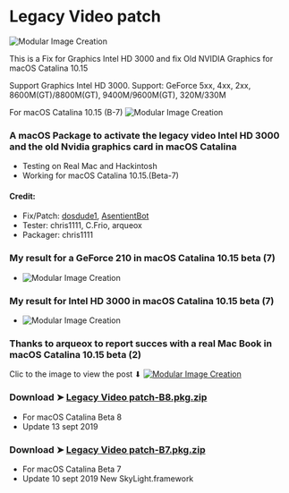 # Legacy Video patch
![Modular Image Creation](https://i25.servimg.com/u/f25/18/50/18/69/backgr12.png)

This is a Fix for Graphics Intel HD 3000 and  fix Old NVIDIA Graphics for macOS Catalina 10.15

Support Graphics Intel HD 3000.
Support: GeForce 5xx, 4xx, 2xx, 8600M(GT)/8800M(GT), 9400M/9600M(GT), 320M/330M 


For macOS Catalina 10.15 (B-7)
![Modular Image Creation](https://i25.servimg.com/u/f25/18/50/18/69/webp_n20.gif)

### A macOS Package to activate the legacy video Intel HD 3000 and the old Nvidia graphics card in macOS Catalina
- Testing on Real Mac and Hackintosh
- Working for macOS Catalina 10.15.(Beta-7)

#### Credit: 
- Fix/Patch: [dosdude1](https://forums.macrumors.com/members/dosdude1.669685/), [AsentientBot](https://forums.macrumors.com/members/asentientbot.1135186/)
- Tester: chris1111, C.Frio, arqueox
- Packager: chris1111

### My result for a GeForce 210 in macOS Catalina 10.15 beta (7)
- ![Modular Image Creation](https://i25.servimg.com/u/f25/18/50/18/69/legacy10.jpg)

### My result for Intel HD 3000 in macOS Catalina 10.15 beta (7)
- ![Modular Image Creation](https://i25.servimg.com/u/f25/18/50/18/69/legacy11.jpg)

### Thanks to arqueox to report succes with a real Mac Book in macOS Catalina 10.15 beta (2)
Clic to the image to view the post ⬇︎
[![Modular Image Creation](https://i25.servimg.com/u/f25/18/50/18/69/img_2011.jpg)](https://forums.macrumors.com/threads/macos-10-15-catalina-on-unsupported-macs.2183772/page-68#post-27476556)


### Download ➤ [Legacy Video patch-B8.pkg.zip](https://github.com/chris1111/Legacy-Video-patch/releases/tag/V2)
- For macOS Catalina Beta 8
- Update 13 sept 2019 

### Download ➤ [Legacy Video patch-B7.pkg.zip](https://github.com/chris1111/Legacy-Video-patch/releases/tag/v1)
- For macOS Catalina Beta 7
- Update 10 sept 2019 New SkyLight.framework





